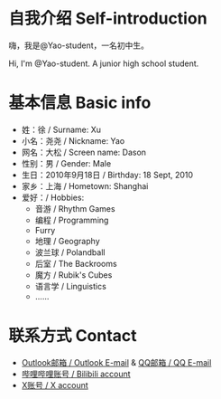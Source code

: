 # 自我介绍 Self-introduction

嗨，我是@Yao-student，一名初中生。

Hi, I'm @Yao-student. A junior high school student.

# 基本信息 Basic info

- 姓：徐 / Surname: Xu
- 小名：尧尧 / Nickname: Yao
- 网名：大松 / Screen name: Dason
- 性别：男 / Gender: Male
- 生日：2010年9月18日 / Birthday: 18 Sept, 2010
- 家乡：上海 / Hometown: Shanghai
- 爱好：/ Hobbies:
  - 音游 / Rhythm Games
  - 编程 / Programming
  - Furry
  - 地理 / Geography
  - 波兰球 / Polandball
  - 后室 / The Backrooms
  - 魔方 / Rubik's Cubes
  - 语言学 / Linguistics
  - ……

# 联系方式 Contact

- [Outlook邮箱 / Outlook E-mail](genius_tiger@outlook.com) & [QQ邮箱 / QQ E-mail](2296655624@qq.com)
- [哔哩哔哩账号 / Bilibili account](https://space.bilibili.com/17116186)
- [X账号 / X account](https://x.com/Dason2074137)

<!---
Yao-student/Yao-student is a ✨ special ✨ repository because its `README.md` (this file) appears on your GitHub profile.
You can click the Preview link to take a look at your changes.
--->
